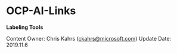 # OCP-AI-Links

**Labeling Tools**


Content Owner: Chris Kahrs (ckahrs@microsoft.com)
Update Date: 2019.11.6